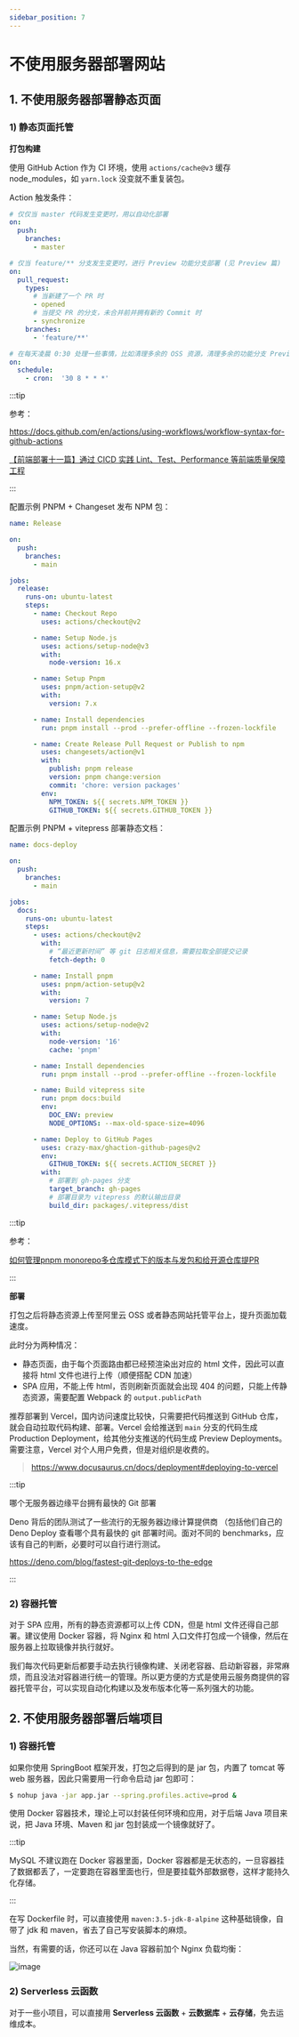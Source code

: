 ```yaml
---
sidebar_position: 7
---
```


# 不使用服务器部署网站

## 1. 不使用服务器部署静态页面

### 1) 静态页面托管

**打包构建**

使用 GitHub Action 作为 CI 环境，使用 `actions/cache@v3` 缓存 node_modules，如 `yarn.lock` 没变就不重复装包。

Action 触发条件：

```yaml
# 仅仅当 master 代码发生变更时，用以自动化部署
on:
  push:
    branches:
      - master

# 仅当 feature/** 分支发生变更时，进行 Preview 功能分支部署 (见 Preview 篇)
on:
  pull_request:
    types:
      # 当新建了一个 PR 时
      - opened
      # 当提交 PR 的分支，未合并前并拥有新的 Commit 时
      - synchronize
    branches:
      - 'feature/**'

# 在每天凌晨 0:30 处理一些事情，比如清理多余的 OSS 资源，清理多余的功能分支 Preview (见 Preview 篇)
on:
  schedule:
    - cron:  '30 8 * * *'
```

:::tip

参考：

https://docs.github.com/en/actions/using-workflows/workflow-syntax-for-github-actions

[【前端部署十一篇】通过 CICD 实践 Lint、Test、Performance 等前端质量保障工程](https://mp.weixin.qq.com/s/D7nXxYUMdMuo1du6fHnT-g)

:::

配置示例 PNPM + Changeset 发布 NPM 包：

```yaml
name: Release

on:
  push:
    branches:
      - main

jobs:
  release:
    runs-on: ubuntu-latest
    steps:
      - name: Checkout Repo
        uses: actions/checkout@v2

      - name: Setup Node.js
        uses: actions/setup-node@v3
        with:
          node-version: 16.x

      - name: Setup Pnpm
        uses: pnpm/action-setup@v2
        with:
          version: 7.x

      - name: Install dependencies
        run: pnpm install --prod --prefer-offline --frozen-lockfile

      - name: Create Release Pull Request or Publish to npm
        uses: changesets/action@v1
        with:
          publish: pnpm release
          version: pnpm change:version
          commit: 'chore: version packages'
        env:
          NPM_TOKEN: ${{ secrets.NPM_TOKEN }}
          GITHUB_TOKEN: ${{ secrets.GITHUB_TOKEN }}
```

配置示例 PNPM + vitepress 部署静态文档：

```yaml
name: docs-deploy

on:
  push:
    branches:
      - main

jobs:
  docs:
    runs-on: ubuntu-latest
    steps:
      - uses: actions/checkout@v2
        with:
          # “最近更新时间” 等 git 日志相关信息，需要拉取全部提交记录
          fetch-depth: 0

      - name: Install pnpm
        uses: pnpm/action-setup@v2
        with:
          version: 7

      - name: Setup Node.js
        uses: actions/setup-node@v2
        with:
          node-version: '16'
          cache: 'pnpm'

      - name: Install dependencies
        run: pnpm install --prod --prefer-offline --frozen-lockfile

      - name: Build vitepress site
        run: pnpm docs:build
        env:
          DOC_ENV: preview
          NODE_OPTIONS: --max-old-space-size=4096

      - name: Deploy to GitHub Pages
        uses: crazy-max/ghaction-github-pages@v2
        env:
          GITHUB_TOKEN: ${{ secrets.ACTION_SECRET }}
        with:
          # 部署到 gh-pages 分支
          target_branch: gh-pages
          # 部署目录为 vitepress 的默认输出目录
          build_dir: packages/.vitepress/dist
```

:::tip

参考：

[如何管理pnpm monorepo多仓库模式下的版本与发包和给开源仓库提PR](https://juejin.cn/post/7168277813223981063)

:::

**部署**

打包之后将静态资源上传至阿里云 OSS 或者静态网站托管平台上，提升页面加载速度。

此时分为两种情况：

- 静态页面，由于每个页面路由都已经预渲染出对应的 html 文件，因此可以直接将 html 文件也进行上传（顺便搭配 CDN 加速）
- SPA 应用，不能上传 html，否则刷新页面就会出现 404 的问题，只能上传静态资源，需要配置 Webpack 的 `output.publicPath`

推荐部署到 Vercel，国内访问速度比较快，只需要把代码推送到 GitHub 仓库，就会自动拉取代码构建、部署。Vercel 会给推送到 `main` 分支的代码生成 Production Deployment，给其他分支推送的代码生成 Preview Deployments。需要注意，Vercel 对个人用户免费，但是对组织是收费的。

> https://www.docusaurus.cn/docs/deployment#deploying-to-vercel

:::tip

哪个无服务器边缘平台拥有最快的 Git 部署

Deno 背后的团队测试了一些流行的无服务器边缘计算提供商 （包括他们自己的 Deno Deploy 查看哪个具有最快的 git 部署时间。面对不同的 benchmarks，应该有自己的判断，必要时可以自行进行测试。

https://deno.com/blog/fastest-git-deploys-to-the-edge

:::

<!-- HTML 页面暂时可以不上传，使用 GitHub Page 托管，这样访问速度可以保证，但是不能解决 GitHub Page 偶尔会挂的问题。还是要将 HTML 页面上传（`Cache-Control:no-cache`），此时整个网站完全托管在阿里云 OSS 上面，需要域名备案。

> OSS 可以解决资源缓存问题，能否解决历史模式路由重定向和后端接口代理 -->

### 2) 容器托管

对于 SPA 应用，所有的静态资源都可以上传 CDN，但是 html 文件还得自己部署。建议使用 Docker 容器，将 Nginx 和 html 入口文件打包成一个镜像，然后在服务器上拉取镜像并执行就好。

我们每次代码更新后都要手动去执行镜像构建、关闭老容器、启动新容器，非常麻烦，而且没法对容器进行统一的管理。所以更方便的方式是使用云服务商提供的容器托管平台，可以实现自动化构建以及发布版本化等一系列强大的功能。

## 2. 不使用服务器部署后端项目

### 1) 容器托管

如果你使用 SpringBoot 框架开发，打包之后得到的是 jar 包，内置了 tomcat 等 web 服务器，因此只需要用一行命令启动 jar 包即可：

```bash
$ nohup java -jar app.jar --spring.profiles.active=prod &
```

使用 Docker 容器技术，理论上可以封装任何环境和应用，对于后端 Java 项目来说，把 Java 环境、Maven 和 jar 包封装成一个镜像就好了。

:::tip

MySQL 不建议跑在 Docker 容器里面，Docker 容器都是无状态的，一旦容器挂了数据都丢了，一定要跑在容器里面也行，但是要挂载外部数据卷，这样才能持久化存储。

:::

在写 Dockerfile 时，可以直接使用 `maven:3.5-jdk-8-alpine` 这种基础镜像，自带了 jdk 和 maven，省去了自己写安装脚本的麻烦。

当然，有需要的话，你还可以在 Java 容器前加个 Nginx 负载均衡：

![image](/img/tomcat_docker.png)

### 2) Serverless 云函数

对于一些小项目，可以直接用 **Serverless 云函数** + **云数据库** + **云存储**，免去运维成本。

